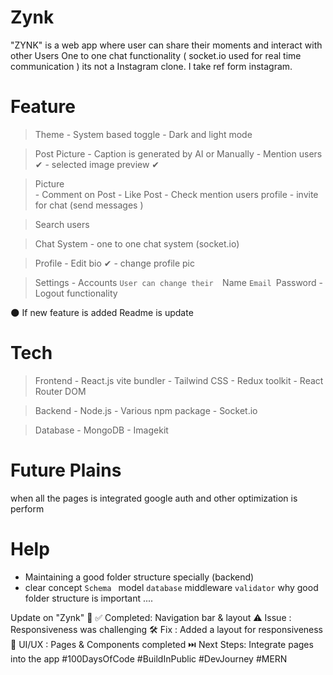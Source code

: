 # Zynk 

"ZYNK" is a web app  where user can share their moments and interact with other Users 
One to one chat functionality ( socket.io used for real time communication )
its not a Instagram clone.
I take ref form instagram.

# Feature 

> Theme 
        - System based toggle
        - Dark and light mode

> Post  Picture
        - Caption is generated by AI or Manually 
        - Mention users ✔
        - selected image preview ✔

> Picture        
        - Comment on Post
        - Like  Post 
        - Check mention users profile
        - invite for chat (send messages )

> Search users

> Chat System
        - one to one chat system (socket.io)

> Profile 
        - Edit bio ✔
        - change profile pic

> Settings
        - Accounts 
            `User can change their 
            `Name 
            `Email
            `Password
        - Logout functionality

🌑 If new feature is added Readme is update

# Tech

> Frontend
        - React.js vite bundler 
        - Tailwind CSS 
        - Redux toolkit
        - React Router DOM

> Backend 
        - Node.js
        - Various npm package 
        - Socket.io
        
> Database 
        - MongoDB
        - Imagekit
        

# Future Plains 

when all the pages is integrated google auth and other optimization is perform 

# Help

 - Maintaining a good folder structure specially (backend)
 - clear concept 
        ` Schema 
        ` model
        ` database
        ` middleware
        ` validator
        ` why good folder structure is important 
        ....








































Update on  "Zynk" 🚀
✅ Completed: Navigation bar &  layout
⚠️ Issue :  Responsiveness was challenging
🛠️ Fix : Added a layout for responsiveness
🧹 UI/UX : Pages & Components  completed
⏭️ Next Steps: Integrate  pages into the app
#100DaysOfCode #BuildInPublic #DevJourney #MERN
